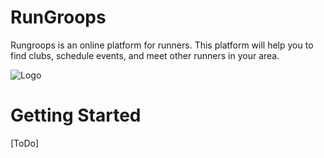
# RunGroops

Rungroops is an online platform for runners. This platform will help you to find clubs, schedule events, and meet other runners in your area.

![Logo](https://user-images.githubusercontent.com/65626254/173340999-a994fe15-b182-4692-8708-e74321ea55ac.png)

# Getting Started
[ToDo]

